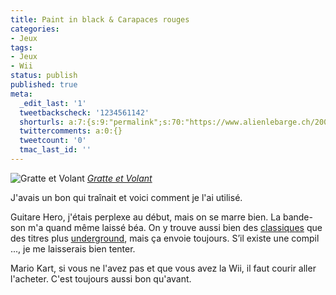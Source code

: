 ```yaml
---
title: Paint in black & Carapaces rouges
categories:
- Jeux
tags:
- Jeux
- Wii
status: publish
published: true
meta:
  _edit_last: '1'
  tweetbackscheck: '1234561142'
  shorturls: a:7:{s:9:"permalink";s:70:"https://www.alienlebarge.ch/2008/04/19/paint-in-black-carapaces-rouges/";s:7:"tinyurl";s:25:"https://tinyurl.com/aumw9d";s:4:"isgd";s:17:"https://is.gd/izP0";s:5:"bitly";s:18:"https://bit.ly/i8YD";s:5:"snipr";s:22:"https://snipr.com/be9rm";s:5:"snurl";s:22:"https://snurl.com/be9rm";s:7:"snipurl";s:24:"https://snipurl.com/be9rm";}
  twittercomments: a:0:{}
  tweetcount: '0'
  tmac_last_id: ''
---
```

<img src="https://farm3.static.flickr.com/2237/2425277060_2b2f53964c.jpg" alt="Gratte et Volant" />
<em><a title="photo sharing" href="https://www.flickr.com/photos/alienlebarge/2425277060/">Gratte et Volant</a></em>

J'avais un bon qui traînait et voici comment je l'ai utilisé.

Guitare Hero, j'étais perplexe au début, mais on se marre bien. La bande-son m'a quand même laissé béa. On y trouve aussi bien des <a href="https://youtube.com/watch?v=k-2jiinRsI4">classiques</a> que des titres plus <a href="https://youtube.com/watch?v=yg4SuzZ6BWk&amp;feature=user">underground</a>, mais ça envoie toujours.
S’il existe une compil ..., je me laisserais bien tenter. 

Mario Kart, si vous ne l'avez pas et que vous avez la Wii, il faut courir aller l'acheter. C'est toujours aussi bon qu'avant.

